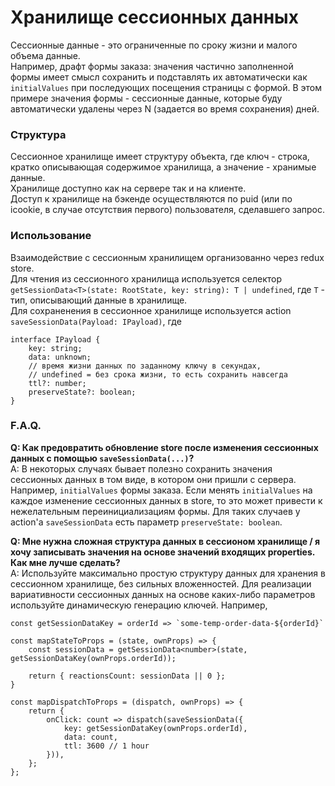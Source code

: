 # Хранилище сессионных данных
Сессионные данные - это ограниченные по сроку жизни и малого объема данные. \
Например, драфт формы заказа: значения частично заполненной формы имеет смысл сохранить и подставлять их автоматически как `initialValues` при последующих посещения страницы с формой. В этом примере значения формы - сессионные данные, которые буду автоматически удалены через N (задается во время сохранения) дней.

### Структура
Сессионное хранилище имеет структуру объекта, где ключ - строка, кратко описывающая содержимое хранилища, а значение - хранимые данные. \
Хранилище доступно как на сервере так и на клиенте. \
Доступ к хранилище на бэкенде осуществляются по puid (или по icookie, в случае отсутствия первого) пользователя, сделавшего запрос.

### Использование
Взаимодействие с сессионным хранилищем организованно через redux store. \
Для чтения из сессионного хранилища используется селектор `getSessionData<T>(state: RootState, key: string): T | undefined`, где `T` - тип, описывающий данные в хранилище. \
Для сохраненения в сессионное хранилище используется action `saveSessionData(Payload: IPayload)`, где
```
interface IPayload {
    key: string;
    data: unknown;
    // время жизни данных по заданному ключу в секундах,
    // undefined = без срока жизни, то есть сохранить навсегда
    ttl?: number;
    preserveState?: boolean;
}
```

### F.A.Q.
**Q: Как предовратить обновление store после изменения сессионных данных с помощью `saveSessionData(...)`?** \
A: В некоторых случаях бывает полезно сохранить значения сессионных данных в том виде, в котором они пришли с сервера. Например, `initialValues` формы заказа. Если менять `initialValues` на каждое изменение сессионных данных в store, то это может привести к нежелательным переинициализациям формы. Для таких случаев у action'a `saveSessionData` есть параметр `preserveState: boolean`.

**Q: Мне нужна сложная структура данных в сессионом хранилище / я хочу записывать значения на основе значений входящих properties. Как мне лучше сделать?** \
A: Используйте максимально простую структуру данных для хранения в сессионном хранилище, без сильных вложенностей. Для реализации вариативности сессионных данных на основе каких-либо параметров используйте динамическую генерацию ключей. Например,
```
const getSessionDataKey = orderId => `some-temp-order-data-${orderId}`

const mapStateToProps = (state, ownProps) => {
    const sessionData = getSessionData<number>(state, getSessionDataKey(ownProps.orderId));

    return { reactionsCount: sessionData || 0 };
}

const mapDispatchToProps = (dispatch, ownProps) => {
    return {
        onClick: count => dispatch(saveSessionData({
            key: getSessionDataKey(ownProps.orderId),
            data: count,
            ttl: 3600 // 1 hour
        })),
    };
};
```

